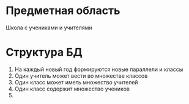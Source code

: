 ﻿
# Предметная область
Школа с учениками и учителями

# Структура БД 
1. На каждый новый год формируются новые параллели и классы
2. Один учитель может вести во множестве классов
3. Один класс может иметь множество учителей
4. Один класс содержит множество учеников
5. 